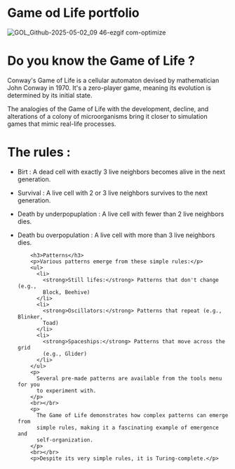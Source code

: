 # Game od Life portfolio

![GOL_Github-2025-05-02_09 46-ezgif com-optimize](https://github.com/user-attachments/assets/7813e9bb-8fe5-4900-a8e4-fc6e9b53cf3c)


# Do you know the Game of Life ? 

Conway's Game of Life is a cellular automaton devised by mathematician John Conway in 1970. It's a zero-player game, meaning its evolution is determined by its initial state.

The analogies of the Game of Life with the development, decline, and alterations of a colony of microorganisms bring it closer to simulation games that mimic real-life processes.

# The rules : 

- Birt : A dead cell with exactly 3 live neighbors becomes alive in the next generation.
- Survival : A live cell with 2 or 3 live neighbors survives to the next generation.
- Death by underpopuplation : A live cell with fewer than 2 live neighbors dies.
- Death bu overpopulation : A live cell with more than 3 live neighbors dies.


          <h3>Patterns</h3>
          <p>Various patterns emerge from these simple rules:</p>
          <ul>
            <li>
              <strong>Still lifes:</strong> Patterns that don't change (e.g.,
              Block, Beehive)
            </li>
            <li>
              <strong>Oscillators:</strong> Patterns that repeat (e.g., Blinker,
              Toad)
            </li>
            <li>
              <strong>Spaceships:</strong> Patterns that move across the grid
              (e.g., Glider)
            </li>
          </ul>
          <p>
            Several pre-made patterns are available from the tools menu for you
            to experiment with.
          </p>
          <br></br>
          <p>
            The Game of Life demonstrates how complex patterns can emerge from
            simple rules, making it a fascinating example of emergence and
            self-organization.
          </p>
          <br></br>
          <p>Despite its very simple rules, it is Turing-complete.</p>

